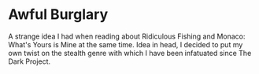 Awful Burglary
=========

A strange idea I had when reading about Ridiculous Fishing and Monaco: What's Yours is Mine at the same time. Idea in head, I decided to put my own twist on the stealth genre with which I have been infatuated since The Dark Project.